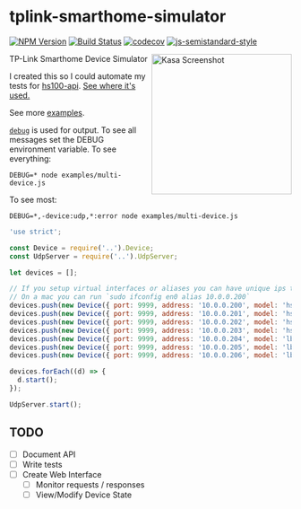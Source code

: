 
# tplink-smarthome-simulator
[![NPM Version](https://img.shields.io/npm/v/tplink-smarthome-simulator.svg)](https://www.npmjs.com/package/tplink-smarthome-simulator)
[![Build Status](https://travis-ci.org/plasticrake/tplink-smarthome-simulator.svg?branch=master)](https://travis-ci.org/plasticrake/tplink-smarthome-simulator)
[![codecov](https://codecov.io/gh/plasticrake/tplink-smarthome-simulator/branch/master/graph/badge.svg)](https://codecov.io/gh/plasticrake/tplink-smarthome-simulator)
[![js-semistandard-style](https://img.shields.io/badge/code%20style-semistandard-brightgreen.svg?style=flat-square)](https://github.com/Flet/semistandard)

<img src="https://user-images.githubusercontent.com/1383980/30628984-4eb5bf5e-9d8e-11e7-9caa-97720ae1eadc.png" align="right" alt="Kasa Screenshot" width=250>


TP-Link Smarthome Device Simulator

I created this so I could automate my tests for [hs100-api](https://github.com/plasticrake/hs100-api/).  [See where it's used.](https://github.com/plasticrake/hs100-api/blob/7460a9e2c01160b72c7bbe7b2e9623d457cf10c3/test/setup.js#L78)

See more [examples](https://github.com/plasticrake/tplink-smarthome-simulator/tree/master/examples).

[`debug`](https://github.com/visionmedia/debug) is used for output. To see all messages set the DEBUG environment variable.
To see everything:
```
DEBUG=* node examples/multi-device.js
```

To see most:
```
DEBUG=*,-device:udp,*:error node examples/multi-device.js
```


```javascript
'use strict';

const Device = require('..').Device;
const UdpServer = require('..').UdpServer;

let devices = [];

// If you setup virtual interfaces or aliases you can have unique ips to work with Kasa app.
// On a mac you can run `sudo ifconfig en0 alias 10.0.0.200`
devices.push(new Device({ port: 9999, address: '10.0.0.200', model: 'hs100', data: { alias: 'Mock HS100', mac: '50:c7:bf:8f:58:18', deviceId: 'A100' } }));
devices.push(new Device({ port: 9999, address: '10.0.0.201', model: 'hs105', data: { alias: 'Mock HS105', mac: '50:c7:bf:d8:bf:d4', deviceId: 'A105' } }));
devices.push(new Device({ port: 9999, address: '10.0.0.202', model: 'hs110', data: { alias: 'Mock HS110', mac: '50:c7:bf:0d:91:8c', deviceId: 'A110' } }));
devices.push(new Device({ port: 9999, address: '10.0.0.203', model: 'hs200', data: { alias: 'Mock HS200', mac: '50:c7:bf:46:b4:24', deviceId: 'A200' } }));
devices.push(new Device({ port: 9999, address: '10.0.0.204', model: 'lb100', data: { alias: 'Mock LB100', mac: '50:c7:bf:49:ca:42', deviceId: 'BB100' } }));
devices.push(new Device({ port: 9999, address: '10.0.0.205', model: 'lb120', data: { alias: 'Mock LB120', mac: '50:c7:bf:90:9b:da', deviceId: 'BB120' } }));
devices.push(new Device({ port: 9999, address: '10.0.0.206', model: 'lb130', data: { alias: 'Mock LB130', mac: '50:c7:bf:b1:04:d3', deviceId: 'BB130' } }));

devices.forEach((d) => {
  d.start();
});

UdpServer.start();
```

## TODO

- [ ] Document API
- [ ] Write tests
- [ ] Create Web Interface
  - [ ] Monitor requests / responses
  - [ ] View/Modify Device State
